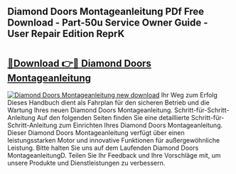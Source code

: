 ## Diamond Doors Montageanleitung PDf Free Download - Part-50u Service Owner Guide - User Repair Edition ReprK

# <h2><a href="http://df7alx4.blite.top/?on=Diamond+Doors+Montageanleitung">🔗Download 👉🔴 Diamond Doors Montageanleitung</a></h2>

[![Diamond Doors Montageanleitung new download](https://i.imgur.com/lujVjoI.png)](http://df7alx4.blite.top/?on=Diamond+Doors+Montageanleitung)
Ihr Weg zum Erfolg Dieses Handbuch dient als Fahrplan für den sicheren Betrieb und die Wartung Ihres neuen Diamond Doors Montageanleitung. Schritt-für-Schritt-Anleitung Auf den folgenden Seiten finden Sie eine detaillierte Schritt-für-Schritt-Anleitung zum Einrichten Ihres Diamond Doors Montageanleitung. Dieser Diamond Doors Montageanleitung verfügt über einen leistungsstarken Motor und innovative Funktionen für außergewöhnliche Leistung. Bitte halten Sie uns auf dem Laufenden Diamond Doors MontageanleitungD. Teilen Sie Ihr Feedback und Ihre Vorschläge mit, um unsere Produkte und Dienstleistungen zu verbessern.
